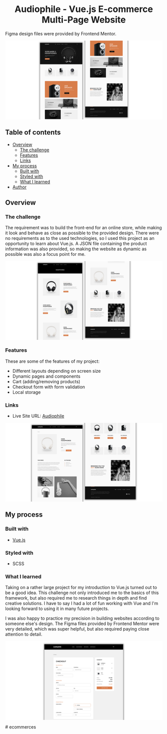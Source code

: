 <h1 align="center">Audiophile - Vue.js E-commerce Multi-Page Website</h1>

Figma design files were provided by Frontend Mentor.

<p align="center"><img src="./public/presentation/preview1.png" alt="image preview of the Audiophile Homepage" align="center"><p>

## Table of contents

- [Overview](#overview)
  - [The challenge](#the-challenge)
  - [Features](#features)
  - [Links](#links)
- [My process](#my-process)
  - [Built with](#built-with)
  - [Styled with](#styled-with)
  - [What I learned](#what-i-learned)
- [Author](#author)

## Overview

### The challenge

The requirement was to build the front-end for an online store, while making it look and behave as close as possible to the provided design. There were no requirements as to the used technologies, so I used this project as an opportunity to learn about Vue.js. A JSON file containing the product information was also provided, so making the website as dynamic as possible was also a focus point for me.

<p align="center"><img src="./public/presentation/preview2.png" alt="image preview of the Audiophile category page" align="center"><p>

### Features

These are some of the features of my project:

- Different layouts depending on screen size
- Dynamic pages and components
- Cart (adding/removing products)
- Checkout form with form validation
- Local storage

### Links

- Live Site URL: [Audiophile](https://audiophilewebsite.netlify.app/)

<p align="center"><img src="./public/presentation/preview3.png" alt="image preview of the Audiophile product page" align="center"><p>

## My process

### Built with

- [Vue.js](https://vuejs.org/)

### Styled with

- SCSS

### What I learned

Taking on a rather large project for my introduction to Vue.js turned out to be a good idea. This challenge not only introduced me to the basics of this framework, but also required me to research things in depth and find creative solutions. I have to say I had a lot of fun working with Vue and I'm looking forward to using it in many future projects.

I was also happy to practice my precision in building websites according to someone else's design. The Figma files provided by Frontend Mentor were very detailed, which was super helpful, but also required paying close attention to detail.

<p align="center"><img src="./public/presentation/preview4.png" alt="image preview of the Audiophile checkout form" align="center"><p>
#   e c o m m e r c e s 
 
 